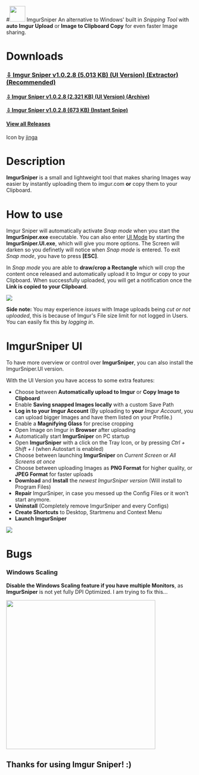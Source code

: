 #<img src="https://github.com/mrousavy/ImgurSniper/raw/master/Images/Logo.png" width="42"> ImgurSniper
An alternative to Windows' built in _Snipping Tool_ with **auto Imgur Upload** or **Image to Clipboard Copy** for even faster Image sharing.

# Downloads
### [⇩ Imgur Sniper v1.0.2.8 (5.013 KB) (UI Version) (Extractor) (Recommended)](https://github.com/mrousavy/ImgurSniper/blob/master/Downloads/ImgurSniperInstaller.exe?raw=true)

#### [⇩ Imgur Sniper v1.0.2.8 (2.321 KB) (UI Version) (Archive)](https://github.com/mrousavy/ImgurSniper/blob/master/Downloads/ImgurSniper.UI.zip?raw=true)

#### [⇩ Imgur Sniper v1.0.2.8 (673 KB) (Instant Snipe)](https://github.com/mrousavy/ImgurSniper/blob/master/Downloads/ImgurSniper.zip?raw=true)

#### [View all Releases](https://github.com/mrousavy/ImgurSniper/releases)


Icon by [jinga](http://jinga.at)

# Description
**ImgurSniper** is a small and lightweight tool that makes sharing Images way easier by instantly uploading them to imgur.com **or** copy them to your Clipboard.

# How to use
Imgur Sniper will automatically activate _Snap mode_ when you start the **ImgurSniper.exe** executable.
You can also enter [UI Mode](https://github.com/mrousavy/ImgurSniper#imgursniper-ui) by starting the **ImgurSniper.UI.exe**, which will give you more options.
The Screen will darken so you definetly will notice when _Snap mode_ is entered. To exit _Snap mode_, you have to press
**[ESC]**.

In _Snap mode_ you are able to **draw/crop a Rectangle** which will crop the content once released and automatically upload it to Imgur or copy to your Clipboard.
When successfully uploaded, you will get a notification once the **Link is copied to your Clipboard**.

<img src="https://raw.githubusercontent.com/mrousavy/ImgurSniper/master/Images/ImgurSniper_Demo.gif">

**Side note:** You may experience _issues_ with Image uploads being _cut or not uploaded_,
this is because of Imgur's File size limit for not logged in Users. You can easily fix this by _logging in_.

# ImgurSniper UI
To have more overview or control over **ImgurSniper**, you can also install the ImgurSniper.UI version.

With the UI Version you have access to some extra features:

- Choose between **Automatically upload to Imgur** or **Copy Image to Clipboard**
- Enable **Saving snapped Images locally** with a custom Save Path
- **Log in to your Imgur Account** (By uploading to **your** _Imgur Account_, you can upload bigger Images and have them listed on your Profile.)
- Enable a **Magnifying Glass** for precise cropping
- Open Image on Imgur in **Browser** after uploading
- Automatically start **ImgurSniper** on PC startup
- Open **ImgurSniper** with a click on the Tray Icon, or by pressing _Ctrl + Shift + I_ (when Autostart is enabled)
- Choose between launching **ImgurSniper** on _Current Screen_ or _All Screens at once_
- Choose between uploading Images as **PNG Format** for higher quality, or **JPEG Format** for faster uploads
- **Download** and **Install** the _newest ImgurSniper version_ (Will install to Program Files)
- **Repair** ImgurSniper, in case you messed up the Config Files or it won't start anymore.
- **Uninstall** (Completely remove ImgurSniper and every Configs)
- **Create Shortcuts** to Desktop, Startmenu and Context Menu
- **Launch ImgurSniper**
	
<img src="https://raw.githubusercontent.com/mrousavy/ImgurSniper/master/Images/ImgurSniper.UI.png">

# Bugs
### Windows Scaling
**Disable the Windows Scaling feature if you have multiple Monitors**, as **ImgurSniper** is not yet fully DPI Optimized. I am trying to fix this...

<img src="https://raw.githubusercontent.com/mrousavy/ImgurSniper/master/Images/WindowsScalingOption.png" width="400">


## Thanks for using Imgur Sniper! :)
